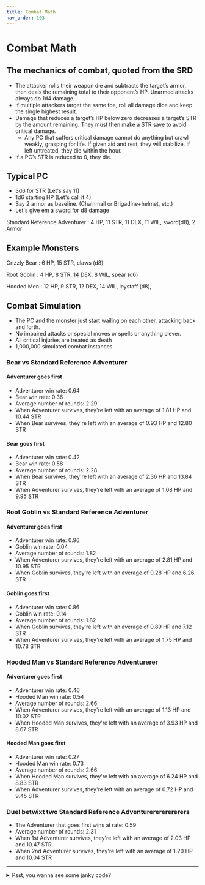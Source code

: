 ```yaml
---
title: Combat Math
nav_order: 103
---
```


# Combat Math

## The mechanics of combat, quoted from the SRD

- The attacker rolls their weapon die and subtracts the target’s armor, then deals the remaining total to their opponent’s HP. Unarmed attacks always do 1d4 damage.
- If multiple attackers target the same foe, roll all damage dice and keep the single highest result.
- Damage that reduces a target’s HP below zero decreases a target’s STR by the amount remaining. They must then make a STR save to avoid critical damage. 
    - Any PC that suffers critical damage cannot do anything but crawl weakly, grasping for life.  If given aid and rest, they will stabilize. If left untreated, they die within the hour.
- If a PC’s STR is reduced to 0, they die.

## Typical PC
- 3d6 for STR (Let's say 11)
- 1d6 starting HP (Let's call it 4)
- Say 2 armor as baseline. (Chainmail or Brigadine+helmet, etc.)
- Let's give em a sword for d8 damage

Standard Reference Adventurer
: 4 HP, 11 STR,  11 DEX,  11 WIL, sword(d8), 2 Armor

## Example Monsters

Grizzly Bear
: 6 HP, 15 STR, claws (d8)

Root Goblin
: 4 HP, 8 STR, 14 DEX, 8 WIL, spear (d6)

Hooded Men
: 12 HP, 9 STR, 12 DEX, 14 WIL, leystaff (d8), 


## Combat Simulation

- The PC and the monster just start wailing on each other, attacking back and forth.
- No impaired attacks or special moves or spells or anything clever.
- All critical injuries are treated as death
- 1,000,000 simulated combat instances

### Bear vs Standard Reference Adventurer

#### Adventurer goes first
- Adventurer win rate: 0.64
- Bear win rate: 0.36
- Average number of rounds: 2.29
- When Adventurer survives, they're left with an average of 1.81 HP and  10.44 STR
- When Bear survives, they're left with an average of 0.93 HP and  12.80 STR

#### Bear goes first
- Adventurer win rate: 0.42
- Bear win rate: 0.58
- Average number of rounds: 2.28
- When Bear survives, they're left with an average of 2.36 HP and  13.84 STR
- When Adventurer survives, they're left with an average of 1.08 HP and  9.95 STR


### Root Goblin vs Standard Reference Adventurer

#### Adventurer goes first
- Adventurer win rate: 0.96
- Goblin win rate: 0.04
- Average number of rounds: 1.82
- When Adventurer survives, they're left with an average of 2.81 HP and  10.95 STR
- When Goblin survives, they're left with an average of 0.28 HP and  6.26 STR

#### Goblin goes first
- Adventurer win rate: 0.86
- Goblin win rate: 0.14
- Average number of rounds: 1.82
- When Goblin survives, they're left with an average of 0.89 HP and  7.12 STR
- When Adventurer survives, they're left with an average of 1.75 HP and  10.78 STR


### Hooded Man vs Standard Reference Adventurerer

#### Adventurer goes first
- Adventurer win rate: 0.46
- Hooded Man win rate: 0.54
- Average number of rounds: 2.66
- When Adventurer survives, they're left with an average of 1.13 HP and  10.02 STR
- When Hooded Man survives, they're left with an average of 3.93 HP and  8.67 STR


#### Hooded Man goes first
- Adventurer win rate: 0.27
- Hooded Man win rate: 0.73
- Average number of rounds: 2.66
- When Hooded Man survives, they're left with an average of 6.24 HP and  8.83 STR
- When Adventurer survives, they're left with an average of 0.72 HP and  9.45 STR


### Duel betwixt two Standard Reference Adventurerererererers
- The Adventurer that goes first wins at rate: 0.59
- Average number of rounds: 2.31
- When 1st Adventurer survives, they're left with an average of 2.03 HP and  10.47 STR
- When 2nd Adventurer survives, they're left with an average of 1.20 HP and  10.04 STR


---

<details closed markdown="block">
<summary>Psst, you wanna see some janky code?</summary>
```python
# -*- coding: utf-8 -*-
import random
import math



#%% Create some dudes

class Actor(object):
    Name = None
    HP = 0
    STR = 0
    Armor = 0
    Attack = 0
    Alive = True

    # The class "constructor" - It's actually an initializer 
    def __init__(self, Name, HP,STR,Armor,Attack):
        self.Name = Name
        self.HP = HP
        self.STR = STR
        self.Armor = Armor
        self.Attack = Attack

def make_actor(Name,HP,STR,Armor,Attack):
    actor = Actor(Name,HP,STR,Armor,Attack)
    return actor

#%%

adventurerStats = ["Adventurer",4,11,2,8]    
bearStats = ["Bear",6,15,0,8]  
goblinStats = ["Goblin",4,8,0,6]
cultistStats = ["Hooded Man",12,9,0,8]

#%%

def runTrial(stats0,stats1):    
    actor0 = make_actor(*stats0)
    actor1 = make_actor(*stats1)
    actors = [actor0,actor1]
    
    
    turns = [([actor0.Name,actor0.HP,actor0.STR,actor0.Alive,],[actor1.Name,actor1.HP,actor1.STR,actor1.Alive,])]
    
    #startingActor = random.randrange(2)
    startingActor = 0 #deterministic
    activeActor = actors[startingActor]
    otherActor = actors[1-startingActor]
    
    #print("First attack by ",activeActor.Name)
    
    while actor0.Alive and actor1.Alive:
        damage = random.randrange(activeActor.Attack) + 1 - otherActor.Armor
        damage = max(0,damage) #Don't want a weak attack to heal the target
        otherActor.HP -= damage
        if otherActor.HP < 0:
            otherActor.STR += otherActor.HP
            otherActor.HP = 0
            if otherActor.STR <= 0:
                otherActor.Alive = False
            else:
                STRsave = random.randrange(20)+1
                if STRsave > otherActor.STR:
                    otherActor.Alive = False
                      
        extrainfo = "Atkr:" + activeActor.Name
        turns.append(([actor0.Name,actor0.HP,actor0.STR,actor0.Alive,],[actor1.Name,actor1.HP,actor1.STR,actor1.Alive,], extrainfo))
        
        #switcheroo
        _ = activeActor
        activeActor = otherActor
        otherActor = _
    
    return actor0,actor1, turns
        
#results = runTrial(adventurerStats,bearStats,)
    
#%% define trials
   
def run_trials(stats0,stats1,numTrials):
    
    trialRecords = []
    
    for _ in range(numTrials):
        results = runTrial(stats0,stats1,)
        trialRecords.append(results)
    
    agent0WinPercent = sum([record[0].Alive for record in trialRecords])/numTrials
    print(stats0[0], "win rate:", "%.2f" % agent0WinPercent)
    
    agent1WinPercent = sum([record[1].Alive for record in trialRecords])/numTrials
    print(stats1[0], "win rate:", "%.2f" % agent1WinPercent)
    
    avgNumberRounds = sum([math.floor(len(record[2])/2) for record in trialRecords])/numTrials
    print("Average number of rounds:", "%.2f" % avgNumberRounds)
    
    avgRemainingHP0 = 0
    avgRemainingSTR0 = 0
    avgRemainingHP1 = 0
    avgRemainingSTR1 = 0
    for record in trialRecords:
        if record[0].Alive:
            avgRemainingHP0 += record[0].HP
            avgRemainingSTR0 += record[0].STR
        elif record[1].Alive:
            avgRemainingHP1 += record[1].HP
            avgRemainingSTR1 += record[1].STR
            
    avgRemainingHP0 = avgRemainingHP0 / sum([record[0].Alive for record in trialRecords])
    avgRemainingSTR0 = avgRemainingSTR0 / sum([record[0].Alive for record in trialRecords])
    avgRemainingHP1 = avgRemainingHP1 / sum([record[1].Alive for record in trialRecords])
    avgRemainingSTR1 = avgRemainingSTR1 / sum([record[1].Alive for record in trialRecords])
        
    print("When",stats0[0],"survives, they're left with an average of", "%.2f" % avgRemainingHP0,"HP and ","%.2f" % avgRemainingSTR0,"STR")
    print("When",stats1[0],"survives, they're left with an average of","%.2f" % avgRemainingHP1,"HP and ","%.2f" % avgRemainingSTR1,"STR")
    print()
        
#%% run trials
numTrials = 1000000
run_trials(adventurerStats,bearStats,numTrials)
run_trials(bearStats,adventurerStats,numTrials)

run_trials(adventurerStats,goblinStats,numTrials)
run_trials(goblinStats,adventurerStats,numTrials)

run_trials(adventurerStats,cultistStats,numTrials)
run_trials(cultistStats,adventurerStats,numTrials)

run_trials(adventurerStats,adventurerStats,numTrials)
```
</details>

